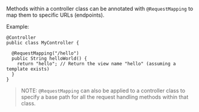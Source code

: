 
Methods within a controller class can be annotated with `@RequestMapping` to map them to specific URLs (endpoints).

Example:

```
@Controller
public class MyController {

  @RequestMapping("/hello")
  public String helloWorld() {
    return "hello"; // Return the view name "hello" (assuming a template exists)
  }
}
```

> NOTE: `@RequestMapping` can also be applied to a controller class to specify a base path for all the request handling methods within that class.